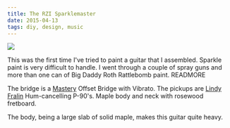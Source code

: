 ```yaml
---
title: The RZI Sparklemaster
date: 2015-04-13
tags: diy, design, music
---
```


![][1]

This was the first time I've tried to paint a guitar that I assembled. Sparkle paint is very difficult to handle. I went through a couple of spray guns and more than one can of Big Daddy Roth Rattlebomb paint.
READMORE

The bridge is a [Mastery][2] Offset Bridge with Vibrato. The pickups are [Lindy Fralin][3] Hum-cancelling P-90's. Maple body and neck with rosewood fretboard.

The body, being a large slab of solid maple, makes this guitar quite heavy.

[1]: https://rhizome.s3.amazonaws.com/images/diy/sparkle.jpg
[2]: https://www.masterybridge.com
[3]: https://www.fralinpickups.com
